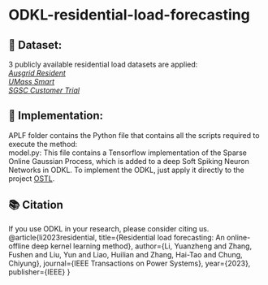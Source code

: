 # ODKL-residential-load-forecasting
## 🌟 Dataset:

3 publicly available residential load datasets are applied:\
*[Ausgrid Resident](https://www.ausgrid.com.au/Industry/Our-Research/Data-to-share/Solar-home-electricity-data)*\
*[UMass Smart](https://traces.cs.umass.edu/index.php/Smart/Smart)*\
*[SGSC Customer Trial](https://data.gov.au/data/dataset/smart-grid-smart-city-customer-trial-data)*

## 🎯 Implementation:

APLF folder contains the Python file that contains all the scripts required to execute the method:\
model.py: This file contains a Tensorflow implementation of the Sparse Online Gaussian Process, which is added to a deep Soft Spiking Neuron Networks in ODKL. To implement the ODKL, just apply it directly to the project [OSTL](https://github.com/IBM/ostl).

## 📚 Citation
If you use ODKL in your research, please consider citing us.
@article{li2023residential,
  title={Residential load forecasting: An online-offline deep kernel learning method},
  author={Li, Yuanzheng and Zhang, Fushen and Liu, Yun and Liao, Huilian and Zhang, Hai-Tao and Chung, Chiyung},
  journal={IEEE Transactions on Power Systems},
  year={2023},
  publisher={IEEE}
}
